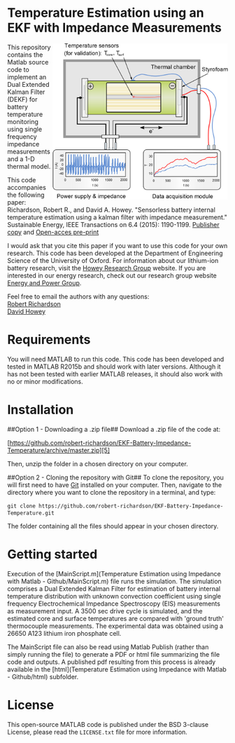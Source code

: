 Temperature Estimation using an EKF with Impedance Measurements
===============================================================

<img src="Temperature Estimation using Impedance with Matlab - Github/Figures/GraphicalAbstract.png" width="400" align="right">

This repository contains the Matlab source code to implement an Dual Extended Kalman Filter (DEKF) for battery temperature monitoring using single frequency impedance measurements and a 1-D thermal model.

This code accompanies the following paper:
Richardson, Robert R., and David A. Howey. "Sensorless battery internal temperature estimation using a kalman filter with impedance measurement." Sustainable Energy, IEEE Transactions on 6.4 (2015): 1190-1199. [Publisher copy][1] and [Open-acces pre-print][2]

I would ask that you cite this paper if you want to use this code for your own research.
This code has been developed at the Department of Engineering Science of the University of Oxford. 
For information about our lithium-ion battery research, visit the [Howey Research Group][3] website.
If you are interested in our energy research, check out our research group website [Energy and Power Group][4].

Feel free to email the authors with any questions:  
[Robert Richardson](mailto:robert.richardson@eng.ox.ac.uk)  
[David Howey](mailto:david.howey@eng.ox.ac.uk) 


Requirements
============
You will need MATLAB to run this code. This code has been developed and 
tested in MATLAB R2015b and should work with later versions. 
Although it has not been tested with earlier MATLAB releases, it should 
also work with no or minor modifications.

 
Installation
============

##Option 1 - Downloading a .zip file##
Download a .zip file of the code at:

[https://github.com/robert-richardson/EKF-Battery-Impedance-Temperature/archive/master.zip][5]

Then, unzip the folder in a chosen directory on your computer.

##Option 2 - Cloning the repository with Git##
To clone the repository, you will first need to have [Git][6] installed on 
your computer. Then, navigate to the directory where you want to clone the 
repository in a terminal, and type:
```
git clone https://github.com/robert-richardson/EKF-Battery-Impedance-Temperature.git
```
The folder containing all the files should appear in your chosen directory.


Getting started
===============

Execution of the [MainScript.m](Temperature Estimation using Impedance with Matlab - Github/MainScript.m) file runs the simulation.
The simulation comprises a Dual Extended Kalman Filter for estimation of battery internal temperature distribution with unknown  convection coefficient using single frequency Electrochemical Impedance Spectroscopy (EIS) measurements as measurement input. A 3500 sec drive cycle is simulated, and the estimated core and surface temperatures are compared with 'ground truth' thermocouple measurements. The experimental data was obtained using a 26650 A123 lithium iron phosphate cell.

The MainScript file can also be read using Matlab Publish (rather than simply running the file) to generate a PDF or html file summarizing the file code and outputs. A published pdf resulting from this process is already available in the [html](Temperature Estimation using Impedance with Matlab - Github/html) subfolder.


License
=======

This open-source MATLAB code is published under the BSD 3-clause License,
please read the `LICENSE.txt` file for more information.


[1]: http://ieeexplore.ieee.org/xpls/abs_all.jsp?arnumber=7097077&tag=1
[2]: http://arxiv.org/abs/1501.06160
[3]: http://users.ox.ac.uk/~engs1053/
[4]: http://epg.eng.ox.ac.uk/
[5]: https://github.com/robert-richardson/EKF-Battery-Impedance-Temperature/archive/master.zip
[6]: https://git-scm.com/


